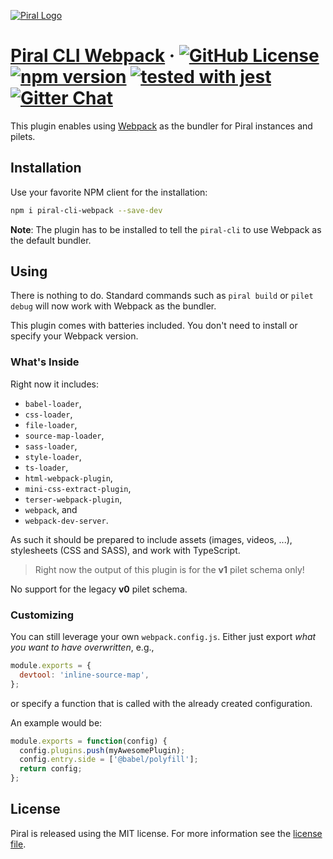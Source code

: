 [![Piral Logo](https://github.com/smapiot/piral/raw/master/docs/assets/logo.png)](https://piral.io)

# [Piral CLI Webpack](https://piral.io) &middot; [![GitHub License](https://img.shields.io/badge/license-MIT-blue.svg)](https://github.com/smapiot/piral/blob/master/LICENSE) [![npm version](https://img.shields.io/npm/v/piral-cli-webpack.svg?style=flat)](https://www.npmjs.com/package/piral-cli-webpack) [![tested with jest](https://img.shields.io/badge/tested_with-jest-99424f.svg)](https://jestjs.io) [![Gitter Chat](https://badges.gitter.im/gitterHQ/gitter.png)](https://gitter.im/piral-io/community)

This plugin enables using [Webpack](https://webpack.js.org) as the bundler for Piral instances and pilets.

## Installation

Use your favorite NPM client for the installation:

```sh
npm i piral-cli-webpack --save-dev
```

**Note**: The plugin has to be installed to tell the `piral-cli` to use Webpack as the default bundler.

## Using

There is nothing to do. Standard commands such as `piral build` or `pilet debug` will now work with Webpack as the bundler.

This plugin comes with batteries included. You don't need to install or specify your Webpack version.

### What's Inside

Right now it includes:

- `babel-loader`,
- `css-loader`,
- `file-loader`,
- `source-map-loader`,
- `sass-loader`,
- `style-loader`,
- `ts-loader`,
- `html-webpack-plugin`,
- `mini-css-extract-plugin`,
- `terser-webpack-plugin`,
- `webpack`, and
- `webpack-dev-server`.

As such it should be prepared to include assets (images, videos, ...), stylesheets (CSS and SASS), and work with TypeScript.

> Right now the output of this plugin is for the **v1** pilet schema only!

No support for the legacy **v0** pilet schema.

### Customizing

You can still leverage your own `webpack.config.js`. Either just export *what you want to have overwritten*, e.g.,

```js
module.exports = {
  devtool: 'inline-source-map',
};
```

or specify a function that is called with the already created configuration.

An example would be:

```js
module.exports = function(config) {
  config.plugins.push(myAwesomePlugin);
  config.entry.side = ['@babel/polyfill'];
  return config;
};
```

## License

Piral is released using the MIT license. For more information see the [license file](./LICENSE).
